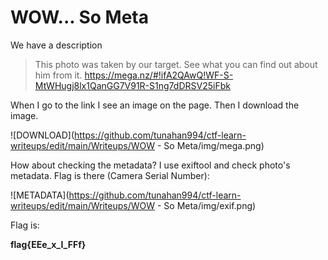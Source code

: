 # WOW... So Meta

We have a description

> This photo was taken by our target. See what you can find out about him from it. https://mega.nz/#!ifA2QAwQ!WF-S-MtWHugj8lx1QanGG7V91R-S1ng7dDRSV25iFbk

When I go to the link I see an image on the page. Then I download the image.

![DOWNLOAD](https://github.com/tunahan994/ctf-learn-writeups/edit/main/Writeups/WOW - So Meta/img/mega.png)

How about checking the metadata? I use exiftool and check photo's metadata. Flag is there (Camera Serial Number):

![METADATA](https://github.com/tunahan994/ctf-learn-writeups/edit/main/Writeups/WOW - So Meta/img/exif.png)

Flag is:

**flag{EEe_x_I_FFf}**
